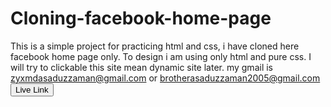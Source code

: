 # Cloning-facebook-home-page
This is a simple project for practicing html and css, i have cloned here facebook home page only.
To design i am using only html and pure css. I will try to clickable this site mean dynamic site later.
my gmail is zyxmdasaduzzaman@gmail.com or brotherasaduzzaman2005@gmail.com
<button>Live Link</button>


